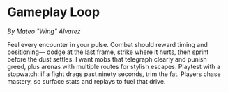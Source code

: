 # Gameplay Loop
*By Mateo "Wing" Alvarez*

Feel every encounter in your pulse. Combat should reward timing and positioning— dodge at the last frame, strike where it hurts, then sprint before the dust settles. I want mobs that telegraph clearly and punish greed, plus arenas with multiple routes for stylish escapes. Playtest with a stopwatch: if a fight drags past ninety seconds, trim the fat. Players chase mastery, so surface stats and replays to fuel that drive.

